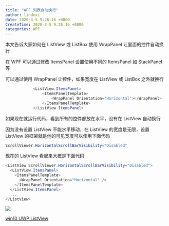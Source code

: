 ```yaml
---
title: "WPF 列表自动换行"
author: lindexi
date: 2020-3-5 9:26:16 +0800
CreateTime: 2020-3-5 9:26:16 +0800
categories: WPF
---
```


本文告诉大家如何在 ListView 或 ListBox 使用 WrapPanel 让里面的控件自动换行

<!--more-->


<!-- csdn -->

在 WPF 可以通过修改 ItemsPanel 设置使用不同的 ItemsPanel 如 StackPanel 等

可以通过使用 WrapPanel 让控件，如果宽度在 ListView 或 ListBox 之外就换行

```csharp
            <ListView.ItemsPanel>
                <ItemsPanelTemplate>
                    <WrapPanel Orientation="Horizontal"></WrapPanel>
                </ItemsPanelTemplate>
            </ListView.ItemsPanel>
```

如果现在就运行代码，看到所有的控件都放在水平，没有在 ListView 自动换行

因为没有设置 ListView 不能水平移动，在 ListView 的宽度是无限，设置 ListView 的框架就是他的可见宽度可以使用下面代码

```csharp
ScrollViewer.HorizontalScrollBarVisibility="Disabled"
```

现在的 ListView 看起来大概是下面代码

```csharp
<ListView ScrollViewer.HorizontalScrollBarVisibility="Disabled">
  <ListView.ItemsPanel>
    <ItemsPanelTemplate>
      <WrapPanel Orientation="Horizontal" />
    </ItemsPanelTemplate>
  </ListView.ItemsPanel>
  ...
</ListView>
```

<!-- ![](image/WPF 列表自动换行/WPF 列表自动换行0.png) -->

![](https://i.loli.net/2019/02/09/5c5ec21f5336b.png)

[win10 UWP ListView](https://lindexi.gitee.io/post/win10-UWP-ListView.html)

